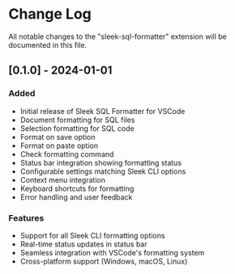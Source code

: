 # Change Log

All notable changes to the "sleek-sql-formatter" extension will be documented in this file.

## [0.1.0] - 2024-01-01

### Added

- Initial release of Sleek SQL Formatter for VSCode
- Document formatting for SQL files
- Selection formatting for SQL code
- Format on save option
- Format on paste option
- Check formatting command
- Status bar integration showing formatting status
- Configurable settings matching Sleek CLI options
- Context menu integration
- Keyboard shortcuts for formatting
- Error handling and user feedback

### Features

- Support for all Sleek CLI formatting options
- Real-time status updates in status bar
- Seamless integration with VSCode's formatting system
- Cross-platform support (Windows, macOS, Linux)
